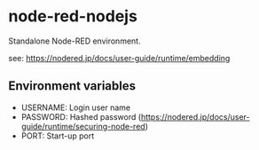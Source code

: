 # node-red-nodejs

Standalone Node-RED environment.

see: https://nodered.jp/docs/user-guide/runtime/embedding

## Environment variables
- USERNAME: Login user name
- PASSWORD: Hashed password (https://nodered.jp/docs/user-guide/runtime/securing-node-red)
- PORT: Start-up port
